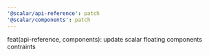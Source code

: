 ```yaml
---
'@scalar/api-reference': patch
'@scalar/components': patch
---
```


feat(api-reference, components): update scalar floating components contraints
